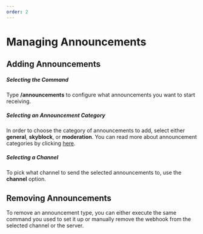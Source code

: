 ```yaml
---
order: 2
---
```

# Managing Announcements

## Adding Announcements
##### Selecting the Command
Type **/announcements** to configure what announcements you want to start receiving.

##### Selecting an Announcement Category
In order to choose the category of announcements to add, select either **general**, **skyblock**, or **moderation**. You can read more about announcement categories by clicking [here](../guide/announcement-categories.md).

##### Selecting a Channel
To pick what channel to send the selected announcements to, use the **channel** option.

## Removing Announcements
To remove an announcement type, you can either execute the same command you used to set it up or manually remove the webhook from the selected channel or the server.